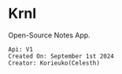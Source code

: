 # Krnl
Open-Source Notes App.
```
Api: V1
Created On: September 1st 2024
Creator: Korieuko(Celesth) 
```
